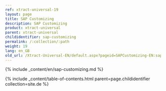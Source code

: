 ```yaml
---
ref: xtract-universal-19
layout: page
title: SAP Customizing
description: SAP Customizing
product: xtract-universal
parent: xtract-universal
childidentifier: sap-customizing
permalink: /:collection/:path
weight: 19
lang: en_GB
old_url: /Xtract-Universal-EN/default.aspx?pageid=SAPCustomizing-EN:sap-customizing-en
---
```



{% include _content/en/sap-customizing.md  %}

{% include _content/table-of-contents.html parent=page.childidentifier collection=site.de %}

